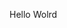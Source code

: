 Hello Wolrd


















































































































































































































































































































































































































































































































































































































































































































































































































































































































































































































































































































































































































































































































































































































































































































































































































































































































































































































































































































































































































































































































































































































































































































































































































































































































































































































































































































































































































































































































































































































































































































































